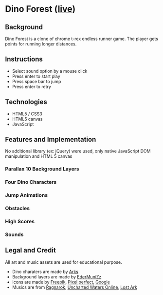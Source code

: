 # Dino Forest ([live](https://kimhandole.github.io/dino-forest/dist/))

## Background
Dino Forest is a clone of chrome t-rex endless runner game. The player gets points for running longer distances.

## Instructions
* Select sound option by a mouse click
* Press enter to start play
* Press space bar to jump
* Press enter to retry 

## Technologies
* HTML5 / CSS3
* HTML5 canvas
* JavaScript

## Features and Implementation
No additional library (ex: jQuery) were used, only native JavaScript DOM manipulation and HTML 5 canvas

### Parallax 10 Background Layers

### Four Dino Characters

### Jump Animations 

### Obstacles

### High Scores

### Sounds

## Legal and Credit
All art and music assets are used for educational purpose.
* Dino charaters are made by [Arks](https://twitter.com/scissormarks)
* Background layers are made by [EderMuniZz](https://twitter.com/EderMuniZz)
* Icons are made by [Freepik](https://www.flaticon.com/authors/freepik"), [Pixel perfect](https://www.flaticon.com/authors/pixel-perfect"), [Google](https://www.flaticon.com/authors/google)
* Musics are from [Ragnarok](http://www.playragnarok2.com/), [Uncharted Waters Online](https://uwo.papayaplay.com/uwo.do), [Lost Ark](https://www.mmorpg.com/lost-ark)